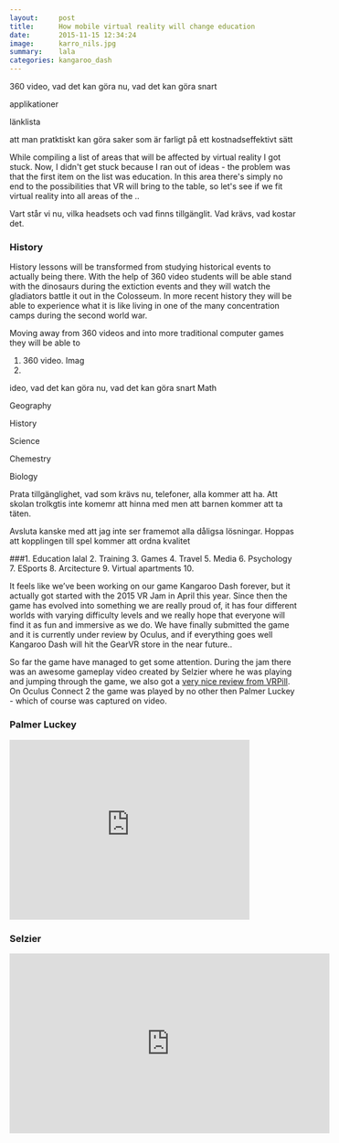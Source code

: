 ```yaml
---
layout:     post
title:      How mobile virtual reality will change education
date:       2015-11-15 12:34:24
image:		karro_nils.jpg
summary:    lala
categories: kangaroo_dash
---
```



360 video, vad det kan göra nu, vad det kan göra snart

applikationer

länklista

att man pratktiskt kan göra saker som är farligt på ett kostnadseffektivt sätt


While compiling a list of areas that will be affected by virtual reality I got stuck. Now, I didn't get stuck because I ran out of ideas - the problem was that the first item on the list was education. In this area there's simply no end to the possibilities that VR will bring to the table, so let's see if we fit virtual reality into all areas of the ..

Vart står vi nu, vilka headsets och vad finns tillgänglit. Vad krävs, vad kostar det.

### History
History lessons will be transformed from studying historical events to actually being there. With the help of 360 video students will be able stand with the dinosaurs during the extiction events and they will watch the gladiators battle it out in the Colosseum. In more recent history they will be able to experience what it is like living in one of the many concentration camps during the second world war.

Moving away from 360 videos and into more traditional computer games they will be able to 
1. 360 video.
Imag
2. 
ideo, vad det kan göra nu, vad det kan göra snart
Math

Geography

History

Science

Chemestry

Biology

Prata tillgänglighet, vad som krävs nu, telefoner, alla kommer att ha. Att skolan trolkgtis inte komemr att hinna med men att barnen kommer att ta täten.

Avsluta kanske med att jag inte ser framemot alla dåligsa lösningar. Hoppas att kopplingen till spel kommer att ordna kvalitet


###1. Education
lalal
2. Training
3. Games
4. Travel
5. Media
6. Psychology
7. ESports
8. Arcitecture
9. Virtual apartments
10. 



It feels like we’ve been working on our game Kangaroo Dash forever, but it actually got started with the 2015 VR Jam in April this year. Since then the game has evolved into something we are really proud of, it has four different worlds with varying difficulty levels and we really hope that everyone will find it as fun and immersive as we do. We have finally submitted the game and it is currently under review by Oculus, and if everything goes well Kangaroo Dash will hit the GearVR store in the near future..

So far the game have managed to get some attention. During the jam there was an awesome gameplay video created by Selzier where he was playing and jumping through the game, we also got a <a href="http://www.vrpill.com/oculus-mobile-vr-jam-impressions/mobile-vr-jam-kangaroo-dash-impressions/" target="_blank">very nice review from VRPill</a>.  On Oculus Connect 2 the game was played by no other then Palmer Luckey - which of course was captured on video.

### Palmer Luckey
<iframe width="420" height="315" src="https://www.youtube.com/embed/I5TBBdS_3nw" frameborder="0" allowfullscreen></iframe>

### Selzier
<iframe width="560" height="315" src="https://www.youtube.com/embed/77X6c50zTGs" frameborder="0" allowfullscreen></iframe>